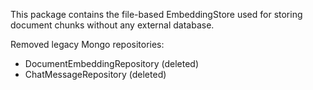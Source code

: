 This package contains the file-based EmbeddingStore used for storing document chunks without any external database.

Removed legacy Mongo repositories:
- DocumentEmbeddingRepository (deleted)
- ChatMessageRepository (deleted)
